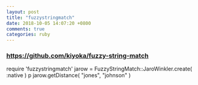 ```yaml
---
layout: post
title: "fuzzystringmatch"
date: 2018-10-05 14:07:20 +0800
comments: true
categories: ruby
---
```


### https://github.com/kiyoka/fuzzy-string-match

require 'fuzzystringmatch'
jarow = FuzzyStringMatch::JaroWinkler.create( :native )
p jarow.getDistance(  "jones",      "johnson" )